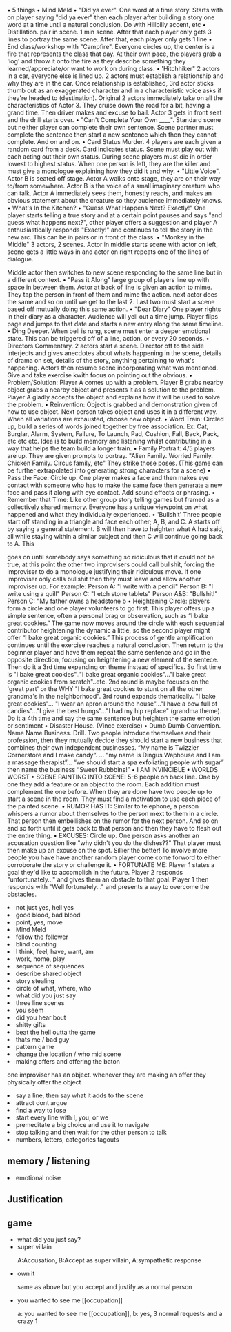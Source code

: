 • 5 things
• Mind Meld
• "Did ya ever". One word at a time story. Starts with on player saying "did ya ever" then
each player after building a story one word at a time until a natural conclusion. Do with
Hillbilly accent, etc
• Distillation. pair in scene. 1 min scene. After that each player only gets 3 lines to portray
the same scene. After that, each player only gets 1 line
• End class/workshop with "Campfire". Everyone circles up, the center is a fire that
represents the class that day. At their own pace, the players grab a 'log' and throw it onto
the fire as they describe something they learned/appreciate/or want to work on during
class.
• 'Hitchhiker" 2 actors in a car, everyone else is lined up. 2 actors must establish a
relationship and why they are in the car. Once relationship is established, 3rd actor sticks
thumb out as an exaggerated character and in a characteristic voice asks if they're headed
to (destination). Original 2 actors immediately take on all the characteristics of Actor 3.
They cruise down the road for a bit, having a grand time. Then driver makes and excuse
to bail. Actor 3 gets in front seat and the drill starts over.
• "Can't Complete Your Own \_\_\_\_". Standard scene but neither player can complete their
own sentence. Scene partner must complete the sentence then start a new sentence which
then they cannot complete. And on and on.
• Card Status Murder. 4 players are each given a random card from a deck. Card indicates
status. Scene must play out with each acting out their own status. During scene players
must die in order lowest to highest status. When one person is left, they are the killer and
must give a monologue explaining how they did it and why.
• "Little Voice". Actor B is seated off stage. Actor A walks onto stage, they are on their way
to/from somewhere. Actor B is the voice of a small imaginary creature who can talk.
Actor A immediately sees them, honestly reacts, and makes an obvious statement about
the creature so they audience immediately knows.
• What's In the Kitchen?
• "Guess What Happens Next? Exactly!" One player starts telling a true story and at a
certain point pauses and says "and guess what happens next?", other player offers a
suggestion and player A enthusiastically responds "Exactly!" and continues to tell the
story in the new arc. This can be in pairs or in front of the class.
• "Monkey in the Middle" 3 actors, 2 scenes. Actor in middle starts scene with actor on
left, scene gets a little ways in and actor on right repeats one of the lines of dialogue.

Middle actor then switches to new scene responding to the same line but in a different
context.
• "Pass it Along" large group of players line up with space in between them. Actor at back
of line is given an action to mime. They tap the person in front of them and mime the
action. next actor does the same and so on until we get to the last 2. Last two must start a
scene based off mutually doing this same action.
• "Dear Diary" One player rights in their diary as a character. Audience will yell out a time
jump. Player flips page and jumps to that date and starts a new entry along the same
timeline.
• Ding Deeper. When bell is rung, scene must enter a deeper emotional state. This can be
triggered off of a line, action, or every 20 seconds.
• Directors Commentary. 2 actors start a scene. Director off to the side interjects and gives
anecdotes about whats happening in the scene, details of drama on set, details of the
story, anything pertaining to what's happening. Actors then resume scene incorporating
what was mentioned. Give and take exercise kwith focus on pointing out the obvious.
• Problem/Solution: Player A comes up with a problem. Player B grabs nearby object grabs
a nearby object and presents it as a solution to the problem. Player A gladly accepts the
object and explains how it will be used to solve the problem.
• Reinvention: Object is grabbed and demonstration given of how to use object. Next
person takes object and uses it in a different way. When all variations are exhausted,
choose new object.
• Word Train: Circled up, build a series of words joined together by free association. Ex:
Cat, Burglar, Alarm, System, Failure, To Launch, Pad, Cushion, Fall, Back, Pack, etc etc
etc. Idea is to build memory and listening whilst contributing in a way that helps the team
build a longer train.
• Family Portrait: 4/5 players are up. They are given prompts to portray. "Alien Family.
Worried Family. Chicken Family. Circus family, etc" They strike those poses. (This game
can be further extrapolated into generating strong characters for a scene)
• Pass the Face: Circle up. One player makes a face and then makes eye contact with
someone who has to make the same face then generate a new face and pass it along with
eye contact. Add sound effects or phrasing.
• Remember that Time: Like other group story telling games but framed as a collectively
shared memory. Everyone has a unique viewpoint on what happened and what they
individually experienced.
• 'Bullshit' Three people start off standing in a triangle and face each other; A, B, and C. A
starts off by saying a general statement. B will then have to heighten what A had said, all
while staying within a similar subject and then C will continue going back to A. This

goes on until somebody says something so ridiculous that it could not be true, at this
point the other two improvisers could call bullshit, forcing the improviser to do a
monologue justifying their ridiculous move. If one improviser only calls bullshit then
they must leave and allow another improviser up. For example: Person A: "I write with a
pencil" Person B: "I write using a quill" Person C: "I etch stone tablets" Person A&B:
"Bullshit!" Person C: "My father owns a headstone b
• Heightening Circle: players form a circle and one player volunteers to go first. This
player offers up a simple sentence, often a personal brag or observation, such as “I bake
great cookies.” The game now moves around the circle with each sequential contributor
heightening the dynamic a little, so the second player might offer “I bake great organic
cookies.” This process of gentle amplification continues until the exercise reaches a
natural conclusion. Then return to the beginner player and have them repeat the same
sentence and go in the opposite direction, focusing on heightening a new element of the
sentece. Then do it a 3rd time expanding on theme instead of specifics. So first time is "I
bake great cookies".."I bake great organic cookies"..."I bake great organic cookies from
scratch"..etc. 2nd round is maybe focuses on the 'great part' or the WHY "I bake great
cookies to stunt on all the other grandma's in the neighborhood". 3rd round expands
thematically. "I bake great cookies"... "I wear an apron around the house"..."I have a bow
full of candies"..."I give the best hungs"..."I had my hip replace" (grandma theme). Do it
a 4th time and say the same sentence but heighten the same emotion or sentiment
• Disaster House. (Vince exercise)
• Dumb Dumb Convention. Name Name Business. Drill. Two people introduce themselves
and their profession, then they mutually decide they should start a new business that
combines their own independent businesses. “My name is Twizzler Cornerstore and I
make candy“. ... “my name is Dingus Waphouse and I am a massage therapist”... “we
should start a spa exfoliating people with sugar” then name the business “Sweet
Rubbbins!”
• I AM INVINCIBLE
• WORLDS WORST
• SCENE PAINTING INTO SCENE: 5-6 people on back line. One by one they add a
feature or an object to the room. Each addition must complement the one before. When
they are done have two people up to start a scene in the room. They must find a
motivation to use each piece of the painted scene.
• RUMOR HAS IT: Similar to telephone, a person whispers a rumor about themselves to
the person mext to them in a circle. That person then embellishes on the rumor for the
next person. And so on and so forth until it gets back to that person and then they have to
flesh out the entire thing.
• EXCUSES: Circle up. One person asks another an accusation question like "why didn't
you do the dishes??" That player must then make up an excuse on the spot. Sillier the
better! To involve more people you have have another random player come come forword
to either corroborate the story or challenge it.
• FORTUNATE ME: Player 1 states a goal they'd like to accomplish in the future. Player
2 responds "unfortunately..." and gives them an obstacle to that goal. Player 1 then
responds with "Well fortunately..." and presents a way to overcome the obstacles.

<li>not just yes, hell yes</li>
<li>good blood, bad blood</li>

<li>point, yes, move</li>
<li>Mind Meld</li>
<li>follow the follower</li>
<li>blind counting</li>


<li>I think, feel, have, want, am</li>
<li>work, home, play</li>

<!-- <li>red ball, blue ball</li> -->
<li>sequence of sequences</li>
<li>describe shared object</li>
<!-- <li>ninja star, tomahawk, big wet fish</li> -->
<li>story stealing</li>


<li>circle of what, where, who</li>
<li>what did you just say</li>
<li>three line scenes</li>
<li>you seem</li>
<li>did you hear bout</li>
<li>shitty gifts</li>

<li>beat the hell outta the game</li>
<li>thats me / bad guy</li>
<li>pattern game</li>



<li>change the location / who mid scene</li>
<li>making offers and offering the baton </li>
<p>one improviser has an object. whenever they are making an offer they physically offer the object</p>
<li>say a line, then say what it adds to the scene</li>
<li>attract dont argue</li>
<li>find a way to lose</li>
<li>start every line with I, you, or we</li>
<li>premeditate a big choice and use it to navigate</li>
<li>stop talking and then wait for the other person to talk</li>
<li>numbers, letters, categories tagouts</li>

<h2>memory / listening</h2>
<li>emotional noise</li>


<h2>Justification</h2>

<h2>game</h2>
<ul>
<li>what did you just say?
</li>
<li>super villain</li>
<p>A:Accusation, B:Accept as super villain, A:sympathetic response </p>
<li>own it</li>
<p>same as above but you accept and justify as a normal person</p>
<li>you wanted to see me [[occupation]]</li>
<p>a: you wanted to see me [[occupation]], b: yes, 3 normal requests and a crazy 1</p>
</ul>
